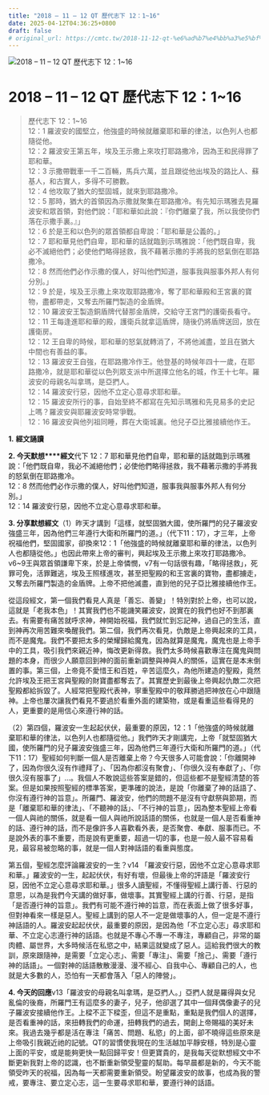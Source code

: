 ```yaml
---
title: "2018 – 11 – 12 QT 歷代志下 12：1~16"
date: 2025-04-12T04:36:25+0800
draft: false
# original_url: https://cmtc.tw/2018-11-12-qt-%e6%ad%b7%e4%bb%a3%e5%bf%97%e4%b8%8b-12%ef%bc%9a116
---
```


![2018 – 11 – 12 QT 歷代志下  12：1~16](/images/qt.jpg   "2018 – 11 – 12 QT 歷代志下  12：1~16")

# 2018 – 11 – 12 QT 歷代志下 12：1~16

> 歷代志下 12：1~16  
> 12：1 羅波安的國堅立，他強盛的時候就離棄耶和華的律法，以色列人也都隨從他。  
> 12：2 羅波安王第五年，埃及王示撒上來攻打耶路撒冷，因為王和民得罪了耶和華。  
> 12：3 示撒帶戰車一千二百輛，馬兵六萬，並且跟從他出埃及的路比人、蘇基人，和古實人，多得不可勝數。  
> 12：4 他攻取了猶大的堅固城，就來到耶路撒冷。  
> 12：5 那時，猶大的首領因為示撒就聚集在耶路撒冷。有先知示瑪雅去見羅波安和眾首領，對他們說：「耶和華如此說：『你們離棄了我，所以我使你們落在示撒手裏。』」  
> 12：6 於是王和以色列的眾首領都自卑說：「耶和華是公義的。」  
> 12：7 耶和華見他們自卑，耶和華的話就臨到示瑪雅說：「他們既自卑，我必不滅絕他們；必使他們略得拯救，我不藉著示撒的手將我的怒氣倒在耶路撒冷。  
> 12：8 然而他們必作示撒的僕人，好叫他們知道，服事我與服事外邦人有何分別。」  
> 12：9 於是，埃及王示撒上來攻取耶路撒冷，奪了耶和華殿和王宮裏的寶物，盡都帶走，又奪去所羅門製造的金盾牌。  
> 12：10 羅波安王製造銅盾牌代替那金盾牌，交給守王宮門的護衛長看守。  
> 12：11 王每逢進耶和華的殿，護衛兵就拿這盾牌，隨後仍將盾牌送回，放在護衛房。  
> 12：12 王自卑的時候，耶和華的怒氣就轉消了，不將他滅盡，並且在猶大中間也有善益的事。  
> 12：13 羅波安王自強，在耶路撒冷作王。他登基的時候年四十一歲，在耶路撒冷，就是耶和華從以色列眾支派中所選擇立他名的城，作王十七年。羅波安的母親名叫拿瑪，是亞捫人。  
> 12：14 羅波安行惡，因他不立定心意尋求耶和華。  
> 12：15 羅波安所行的事，自始至終不都寫在先知示瑪雅和先見易多的史記上嗎？羅波安與耶羅波安時常爭戰。  
> 12：16 羅波安與他列祖同睡，葬在大衛城裏。他兒子亞比雅接續他作王。

**1.** **經文誦讀**

**2. 今天默想****經文**代下 12：7 耶和華見他們自卑，耶和華的話就臨到示瑪雅說：「他們既自卑，我必不滅絕他們；必使他們略得拯救，我不藉著示撒的手將我的怒氣倒在耶路撒冷。  
12：8 然而他們必作示撒的僕人，好叫他們知道，服事我與服事外邦人有何分別。」  
12：14 羅波安行惡，因他不立定心意尋求耶和華。

**3. 分享默想經文**（1）昨天才講到「這樣，就堅固猶大國，使所羅門的兒子羅波安強盛三年，因為他們三年遵行大衛和所羅門的道。」（代下11：17），才三年，上帝祝福他們，堅固國家，卻換來12：1「他強盛的時候就離棄耶和華的律法，以色列人也都隨從他。」也因此帶來上帝的審判，興起埃及王示撒上來攻打耶路撒冷。v6~9王與眾首領謙卑下來，於是上帝憐憫，v7有一句話很有趣，「略得拯救」，死罪可免，活罪難逃，埃及王照樣進攻，甚至把聖殿的和王宮裏的寶物，盡都擄走，又奪去所羅門製造的金盾牌。上帝不把他滅盡，直到他的兒子亞比雅接續他作王。

從這段經文，第一個我們看見人真是「善忘、善變」！特別對於上帝，也可以說，這就是「老我本色」！其實我們也不能譏笑羅波安，說實在的我們也好不到那裏去。有需要有痛苦就呼求神，神開始祝福，我們就忙到忘記神，過自己的生活，直到神再次用苦難來喚醒我們。第二個，我們再次看見，仇敵是上帝興起來的工具，而不是魔鬼。我們不要把太多的榮耀歸給魔鬼，因為就算是魔鬼，魔鬼也是上帝手中的工具，吸引我們來親近神，悔改更新得救。我們太多時候喜歡專注在魔鬼與問題的本身，而很少人願意回到神的面前重新調整與神與人的關係，這實在是本末倒置的事。第三個，上帝竟不愛惜王和百姓，辛苦這麼久，為他所建造的聖殿，竟然允許埃及王把王宮與聖殿的財寶盡都奪去了。其實歷史到最後上帝興起仇敵二次把聖殿都給拆毀了。人經常把聖殿代表神，寧重聖殿中的敬拜勝過把神放在心中跟隨神。上帝也屢次讓我們看見不要過於看重外面的建築物，或是看重這些看得見的人，更重要的是用信心來遵行神的話。

（2）第四個，羅波安一生起起伏伏，最重要的原因，12：1「他強盛的時候就離棄耶和華的律法，以色列人也都隨從他。」我們昨天才剛講完，上帝「就堅固猶大國，使所羅門的兒子羅波安強盛三年，因為他們三年遵行大衛和所羅門的道。」（代下11：17）聖經如何判斷一個人是否離棄上帝？今天很多人可能會說：「你離開神了，因為你很久沒有作禮拜了」、「因為你都沒有聚會」、「你很久沒有奉獻了」、「你很久沒有服事了」…。我個人不敢說這些答案是錯的，但這些都不是聖經清楚的答案。但是如果按照聖經的標準答案，更準確的說法，是說「你離棄了神的話語了、你沒有遵行神的旨意」。所羅門、羅波安，他們的問題不是沒有守獻祭與節期，而是「離棄耶和華的律法」、「不聽神的話」、「不行神的旨意」，因為整本聖經上帝看一個人與祂的關係，就是看一個人與祂所說話語的關係，也就是一個人是否看重神的話、遵行神的話，而不是像許多人喜歡看外表，是否聚會、奉獻、服事而已。不是說外表的事不重要，而是說有更重要，超過一切的事，也是一般人最不容易看見，最容易被忽略的事，就是一個人對神話語的看重與態度。

第五個，聖經怎麼評論羅波安的一生？v14 「羅波安行惡，因他不立定心意尋求耶和華。」羅波安的一生，起起伏伏，有好有壞，但最後上帝的評語是「羅波安行惡，因他不立定心意尋求耶和華。」很多人讀聖經，不懂得聖經上講行善、行惡的意思，以為是我們今天講的做好事，做壞事。其實聖經上講的行善、行惡，是指「是否遵行神的旨意」。我們有可能不遵行神的旨意，而在表面上做了很多好事，但對神看來一樣是惡人。聖經上講到的惡人不一定是做壞事的人，但一定是不遵行神話語的人。羅波安起起伏伏，最重要的原因，是因為他「不立定心志」尋求耶和華、不立定心志遵行神的話語。也就是不專心不專一不專注，專顧自己，非常的屬肉體、屬世界，大多時候活在私慾之中，結果這就變成了惡人。這給我們很大的教訓，原來跟隨神，是需要「立定心志」、需要「專注」、需要「捨己」、需要「遵行神的話語」。一個對神的話語散散漫漫、漫不經心、自我中心、專顧自己的人，也就是大多數的人，恐怕有一天都會落入「惡人的陣營」。

**4. 今天的回應**v13「羅波安的母親名叫拿瑪，是亞捫人。」亞捫人就是羅得與女兒亂倫的後裔，所羅門王有這麼多的妻子，兒子，他卻選了其中一個拜偶像妻子的兒子羅波安接續他作王。上樑不正下樑歪，但這不是重點，重點是我們個人的選擇，是否看重神的話，來扭轉我們的命運，扭轉我們的過去，開創上帝賜福的美好未來。我過去幾乎都是活在專注「痛苦、問題、私慾」的上面，卻不曉得這些原來是上帝吸引我親近祂的記號。QT的習慣使我現在的生活越加平靜安穩，特別是心靈上面的平安，或是能夠更快一點回歸平安！但更寶貴的，是我每天從默想經文中不斷更新我對上帝的認識，也不斷重新領受聖靈的幫助。每早晨都是新的，今天不能領受昨天的祝福，因為每一天都需要重新領受。盼望羅波安的故事，也成為我的警戒，要專注、要立定心志，這一生要尋求耶和華，要遵行神的話語。